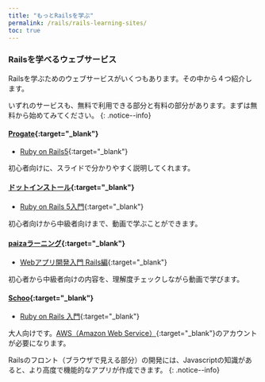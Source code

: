 ```yaml
---
title: "もっとRailsを学ぶ"
permalink: /rails/rails-learning-sites/
toc: true
---
```

### Railsを学べるウェブサービス

Railsを学ぶためのウェブサービスがいくつもあります。その中から４つ紹介します。

いずれのサービスも、無料で利用できる部分と有料の部分があります。まずは無料から始めてみてください。
{: .notice--info}

#### [Progate](https://prog-8.com/){:target="_blank"}
- [Ruby on Rails5](https://prog-8.com/languages/rails5){:target="_blank"}

初心者向けに、スライドで分かりやすく説明してくれます。

#### [ドットインストール](https://dotinstall.com/){:target="_blank"}
- [Ruby on Rails 5入門](https://dotinstall.com/lessons/basic_rails_v3){:target="_blank"}

初心者向けから中級者向けまで、動画で学ぶことができます。

#### [paizaラーニング](https://paiza.jp/works){:target="_blank"}
- [Webアプリ開発入門 Rails編](https://paiza.jp/works/rails/primer){:target="_blank"}

初心者から中級者向けの内容を、理解度チェックしながら動画で学びます。

#### [Schoo](https://schoo.jp/){:target="_blank"}
- [Ruby on Rails 入門](https://schoo.jp/class/4203){:target="_blank"}

大人向けです。[AWS（Amazon Web Service）](https://aws.amazon.com/jp/){:target="_blank"}のアカウントが必要になります。

Railsのフロント（ブラウザで見える部分）の開発には、Javascriptの知識があると、より高度で機能的なアプリが作成できます。
{: .notice--info}
